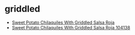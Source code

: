 # griddled

 * [Sweet Potato Chilaquiles With Griddled Salsa Roja](../../index/s/sweet-potato-chilaquiles-with-griddled-salsa-roja-104138.json)
 * [Sweet Potato Chilaquiles With Griddled Salsa Roja 104138](../../index/s/sweet-potato-chilaquiles-with-griddled-salsa-roja-104138.json)
